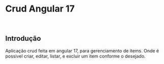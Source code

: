 <h1>Crud Angular 17</h1>
<br>
<h2>Introdução</h2>

Aplicação crud feita em angular 17, para gerenciamento de items. Onde
é possivel criar, editar, listar, e excluir um item conforme o desejado.


